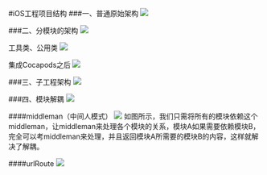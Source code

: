 #iOS工程项目结构
###一、普通原始架构
![](1.png)

###二、分模块的架构
![](2.png)

工具类、公用类
![](3.png)

集成Cocapods之后
![](4.png)

###三、子工程架构
![](5.png)

###四、模块解耦
![](6.png)

####middleman（中间人模式）
![](7.png)
如图所示，我们只需将所有的模块依赖这个middleman，让middleman来处理各个模块的关系，模块A如果需要依赖模块B，完全可以考middleman来处理，并且返回模块A所需要的模块B的内容，这样就解决了解耦。

####urlRoute
![](7.png)
